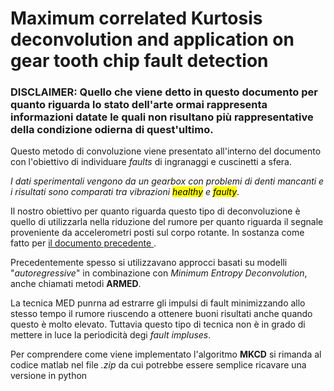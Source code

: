 # Maximum correlated Kurtosis deconvolution and application on gear tooth chip fault detection



### DISCLAIMER: Quello che viene detto in questo documento per quanto riguarda lo stato dell'arte ormai rappresenta informazioni datate le quali non risultano più rappresentative della condizione odierna di quest'ultimo.



Questo metodo di convoluzione viene presentato all'interno del documento con l'obiettivo di individuare *faults* di ingranaggi e cuscinetti a sfera. 

*I dati sperimentali vengono da un gearbox con problemi di denti mancanti e i risultati sono comparati tra vibrazioni <mark>healthy</mark> e <mark> faulty</mark>*. 

Il nostro obiettivo per quanto riguarda questo tipo di deconvoluzione è quello di utilizzarla nella riduzione del rumore per quanto riguarda il segnale proveniente da accelerometri posti sul corpo rotante. In sostanza come fatto per <a href ="./BOA-MKRVM_bearing_reliability.md"> il documento precedente </a>. 

Precedentemente spesso si utilizzavano approcci basati su modelli "*autoregressive*" in combinazione con *Minimum Entropy Deconvolution*, anche chiamati metodi **ARMED**.

La tecnica MED punrna ad estrarre gli impulsi di fault minimizzando allo stesso tempo il rumore riuscendo a ottenere buoni risultati anche quando questo è molto elevato. 
Tuttavia questo tipo di tecnica non è in grado di mettere in luce la periodicità degi *fault impluses*. 



Per comprendere come viene implementato l'algoritmo **MKCD** si rimanda al codice matlab nel file *.zip* da cui potrebbe essere semplice ricavare una versione in python  

 
